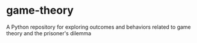 # game-theory
A Python repository for exploring outcomes and behaviors related to game theory and the prisoner's dilemma
